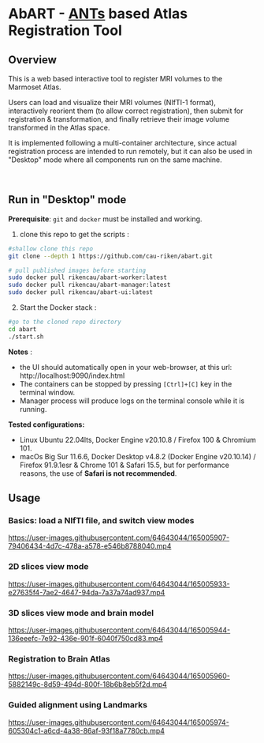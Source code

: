 # AbART - [ANTs](https://github.com/ANTsX/ANTs.git) based Atlas Registration Tool

## Overview

This is a web based interactive tool to register MRI volumes to the Marmoset Atlas.

Users can load and visualize their MRI volumes (NIfTI-1 format), interactively reorient them (to allow correct registration), then submit for registration & transformation, and finally retrieve their image volume transformed in the Atlas space.

It is implemented following a multi-container architecture, since actual registration process are intended to run remotely, but it can also be used in "Desktop" mode where all components run on the same machine.

<br/>

## Run in "Desktop" mode 

**Prerequisite**: `git` and `docker` must be installed and working.

1. clone this repo to get the scripts :

```sh
#shallow clone this repo
git clone --depth 1 https://github.com/cau-riken/abart.git

# pull published images before starting 
sudo docker pull rikencau/abart-worker:latest
sudo docker pull rikencau/abart-manager:latest
sudo docker pull rikencau/abart-ui:latest
```

2. Start the Docker stack :

```sh
#go to the cloned repo directory
cd abart
./start.sh
```

**Notes** :

* the UI should automatically open in your web-browser, at this url: http://localhost:9090/index.html
* The containers can be stopped by pressing `[Ctrl]+[C]` key in the terminal window.
* Manager process will produce logs on the terminal console while it is running.

**Tested configurations:**

* Linux Ubuntu 22.04lts, Docker Engine v20.10.8 / Firefox 100 & Chromium 101.
* macOs Big Sur 11.6.6, Docker Desktop v4.8.2 (Docker Engine v20.10.14) / Firefox 91.9.1esr & Chrome 101 & Safari 15.5, but for performance reasons, the use of **Safari is not recommended**.


## Usage

### Basics: load a NIfTI file, and switch view modes

https://user-images.githubusercontent.com/64643044/165005907-79406434-4d7c-478a-a578-e546b8788040.mp4


### 2D slices view mode

https://user-images.githubusercontent.com/64643044/165005933-e27635f4-7ae2-4647-94da-7a37a74ad937.mp4


### 3D slices view mode and brain model

https://user-images.githubusercontent.com/64643044/165005944-136eeefc-7e92-436e-901f-6040f750cd83.mp4


### Registration to Brain Atlas

https://user-images.githubusercontent.com/64643044/165005960-5882149c-8d59-494d-800f-18b6b8eb5f2d.mp4


### Guided alignment using Landmarks

https://user-images.githubusercontent.com/64643044/165005974-605304c1-a6cd-4a38-86af-93f18a7780cb.mp4


